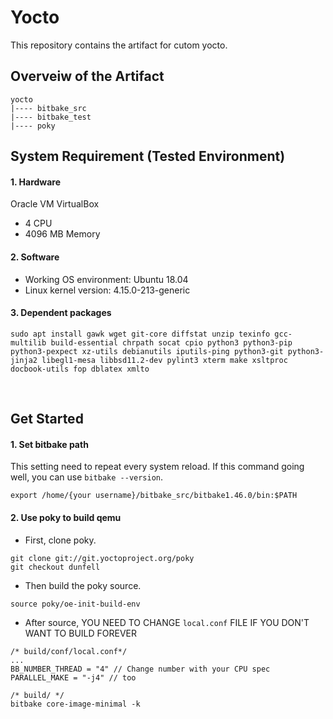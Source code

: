 # Yocto
This repository contains the artifact for cutom yocto.

## Overveiw of the Artifact
```
yocto  
|---- bitbake_src
|---- bitbake_test
|---- poky
```

## System Requirement (Tested Environment)
#### 1. Hardware
Oracle VM VirtualBox
- 4 CPU
- 4096 MB Memory

#### 2. Software
- Working OS environment: Ubuntu 18.04
- Linux kernel version: 4.15.0-213-generic

#### 3. Dependent packages
```shell
sudo apt install gawk wget git-core diffstat unzip texinfo gcc-multilib build-essential chrpath socat cpio python3 python3-pip python3-pexpect xz-utils debianutils iputils-ping python3-git python3-jinja2 libegl1-mesa libbsd11.2-dev pylint3 xterm make xsltproc docbook-utils fop dblatex xmlto
```

<br/>

## Get Started
#### 1. Set bitbake path
This setting need to repeat every system reload. If this command going well, you can use `bitbake --version`.
```
export /home/{your username}/bitbake_src/bitbake1.46.0/bin:$PATH
```

#### 2. Use poky to build qemu
- First, clone poky.
```
git clone git://git.yoctoproject.org/poky
git checkout dunfell
```
- Then build the poky source.
```
source poky/oe-init-build-env
```
- After source, YOU NEED TO CHANGE `local.conf` FILE IF YOU DON'T WANT TO BUILD FOREVER
```
/* build/conf/local.conf*/
...
BB_NUMBER_THREAD = "4" // Change number with your CPU spec
PARALLEL_MAKE = "-j4" // too
```
```
/* build/ */
bitbake core-image-minimal -k
```
